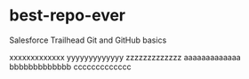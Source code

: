 # best-repo-ever
Salesforce Trailhead Git and GitHub basics


xxxxxxxxxxxxx
yyyyyyyyyyyyy
zzzzzzzzzzzzz
aaaaaaaaaaaaa
bbbbbbbbbbbbb
ccccccccccccc
